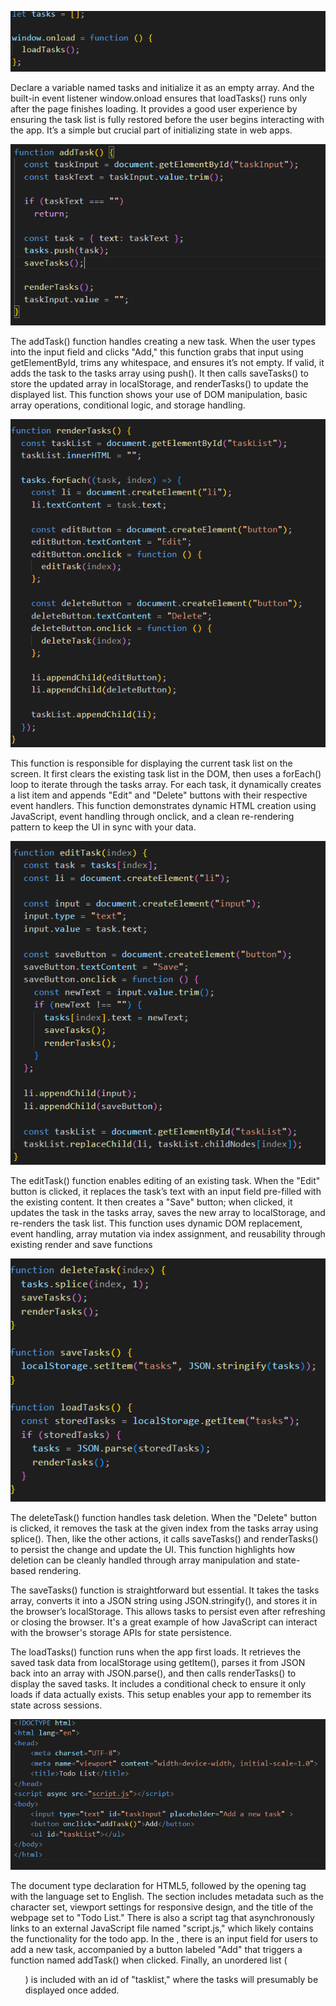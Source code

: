 ![image alt](https://github.com/7Dagm21/A2SV-tasks/blob/eede2ef7f893cd086b5998f08b44b6b182051822/Task1/Screenshot%202025-07-11%20113752.png)

Declare a variable named tasks and initialize it as an empty array. And the built-in event listener window.onload ensures that loadTasks() runs only after the page finishes loading. It provides a good user experience by ensuring the task list is fully restored before the user begins interacting with the app. It’s a simple but crucial part of initializing state in web apps.



![image alt](https://github.com/7Dagm21/A2SV-tasks/blob/20f40e7a3c08fba4d80e4fe907aa61a207d2e199/Task1/Screenshot%202025-07-11%20113830.png)

The addTask() function handles creating a new task. When the user types into the input field and clicks "Add," this function grabs that input using getElementById, trims any whitespace, and ensures it’s not empty. If valid, it adds the task to the tasks array using push(). It then calls saveTasks() to store the updated array in localStorage, and renderTasks() to update the displayed list. This function shows your use of DOM manipulation, basic array operations, conditional logic, and storage handling.


![image alt](https://github.com/7Dagm21/A2SV-tasks/blob/31b01553fd1d528c60f76a3148797cce9364ad4a/Task1/Screenshot%202025-07-11%20113849.png)

This function is responsible for displaying the current task list on the screen. It first clears the existing task list in the DOM, then uses a forEach() loop to iterate through the tasks array. For each task, it dynamically creates a list item and appends "Edit" and "Delete" buttons with their respective event handlers. This function demonstrates dynamic HTML creation using JavaScript, event handling through onclick, and a clean re-rendering pattern to keep the UI in sync with your data.




![image alt](https://github.com/7Dagm21/A2SV-tasks/blob/72d3f8824b7e120554e47d0479cbe374e679ce55/Task1/Screenshot%202025-07-11%20113904.png)


The editTask() function enables editing of an existing task. When the "Edit" button is clicked, it replaces the task’s text with an input field pre-filled with the existing content. It then creates a "Save" button; when clicked, it updates the task in the tasks array, saves the new array to localStorage, and re-renders the task list. This function uses dynamic DOM replacement, event handling, array mutation via index assignment, and reusability through existing render and save functions



![image alt](https://github.com/7Dagm21/A2SV-tasks/blob/72d3f8824b7e120554e47d0479cbe374e679ce55/Task1/Screenshot%202025-07-11%20113913.png)

The deleteTask() function handles task deletion. When the "Delete" button is clicked, it removes the task at the given index from the tasks array using splice(). Then, like the other actions, it calls saveTasks() and renderTasks() to persist the change and update the UI. This function highlights how deletion can be cleanly handled through array manipulation and state-based rendering.

The saveTasks() function is straightforward but essential. It takes the tasks array, converts it into a JSON string using JSON.stringify(), and stores it in the browser’s localStorage. This allows tasks to persist even after refreshing or closing the browser. It's a great example of how JavaScript can interact with the browser's storage APIs for state persistence.

The loadTasks() function runs when the app first loads. It retrieves the saved task data from localStorage using getItem(), parses it from JSON back into an array with JSON.parse(), and then calls renderTasks() to display the saved tasks. It includes a conditional check to ensure it only loads if data actually exists. This setup enables your app to remember its state across sessions.


![image alt](https://github.com/7Dagm21/A2SV-tasks/blob/fd76fed7495e8baac3637ac6fa36daaee7bc7cc7/Task1/Screenshot%202025-07-11%20112934.png)


The document type declaration for HTML5, followed by the opening <html> tag with the language set to English. The <head> section includes metadata such as the character set, viewport settings for responsive design, and the title of the webpage set to "Todo List." There is also a script tag that asynchronously links to an external JavaScript file named "script.js," which likely contains the functionality for the todo app. In the <body>, there is an input field for users to add a new task, accompanied by a button labeled "Add" that triggers a function named addTask() when clicked. Finally, an unordered list (<ul>) is included with an id of "tasklist," where the tasks will presumably be displayed once added.


